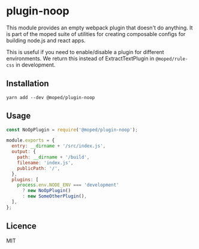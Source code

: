 # plugin-noop

This module provides an empty webpack plugin that doesn't do anything. It is part of the moped suite of utilities for creating composable configs for building node.js and react apps.

This is useful if you need to enable/disable a plugin for different environments. We return this instead of ExtractTextPlugin in `@moped/rule-css` in development.

## Installation

```
yarn add --dev @moped/plugin-noop
```

## Usage

```js
const NoOpPlugin = require('@moped/plugin-noop');

module.exports = {
  entry: __dirname + '/src/index.js',
  output: {
    path: __dirname + '/build',
    filename: 'index.js',
    publicPath: '/',
  },
  plugins: [
    process.env.NODE_ENV === 'development'
      ? new NoOpPlugin()
      : new SomeOtherPlugin(),
  ],
};
```

## Licence

MIT